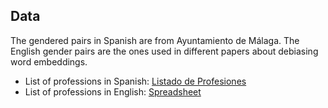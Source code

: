 ## Data
The gendered pairs in Spanish are from Ayuntamiento de Málaga. The English gender pairs are the ones used in different
 papers about debiasing word embeddings.
* List of professions in Spanish: [Listado de Profesiones](https://www.trastea.club/wp-content/uploads/2017/09/Listado-de-oficios-profesiones-y-titulaciones.-Ayto-M%C3%A1laga-1.pdf)
* List of professions in English: [Spreadsheet](https://docs.google.com/spreadsheets/d/1b85wH2dr3QIXdwPjOjebgCC4ZfJ7ghCjwkM1I-uXbs8/) 
